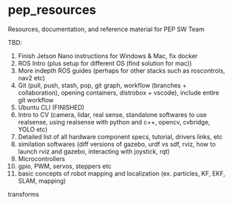 # pep_resources
Resources, documentation, and reference material for PEP SW Team 


TBD:
1) Finish Jetson Nano instructions for Windows & Mac, fix docker
2) ROS Intro (plus setup for different OS (find solution for mac))
3) More indepth ROS guides (perhaps for other stacks such as roscontrols, nav2 etc)
4) Git (pull, push, stash, pop, git graph, workflow (branches + collaboration), opening containers, distrobox + vscode), include entire git workflow
5) Ubuntu CLI (FINISHED)
6) Intro to CV (camera, lidar, real sense, standalone softwares to use realsense, using realsense with python and c++, opencv, cvbridge, YOLO etc)
7) Detailed list of all hardware component specs, tutorial, drivers links, etc
8) similation softwares (diff versions of gazebo, urdf vs sdf, rviz, how to launch rviz and gazebo, interacting with joystick,  rqt)
9) Microcontrollers
10) gpio, PWM, servos, steppers etc
11) basic concepts of robot mapping and localization (ex. particles, KF, EKF, SLAM, mapping)

transforms
